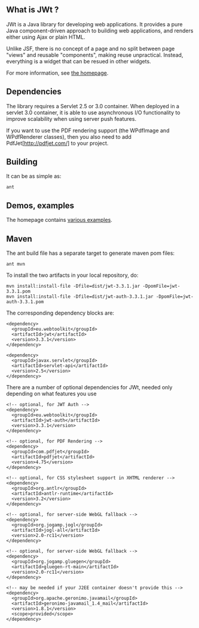 What is JWt ?
------------

JWt is a Java library for developing web applications. It provides a pure
Java component-driven approach to building web applications,
and renders either using Ajax or plain HTML.

Unlike JSF, there is no concept of a page and no split between page
"views" and reusable "components", making reuse unpractical. Instead,
everything is a widget that can be resued in other widgets.

For more information, see [the homepage](http://www.webtoolkit.eu/jwt
"JWt homepage").

Dependencies
------------

The library requires a Servlet 2.5 or 3.0 container. When deployed in a
servlet 3.0 container, it is able to use asynchronous I/O functionality
to improve scalability when using server push features.

If you want to use the PDF rendering support (the WPdfImage and
WPdfRenderer classes), then you also need to add
PdfJet[http://pdfjet.com/] to your project.

Building
--------

It can be as simple as:

    ant

Demos, examples
---------------

The homepage contains [various examples](http://www.webtoolkit.eu/jwt/examples).

Maven
-----

The ant build file has a separate target to generate maven pom files:

    ant mvn

To install the two artifacts in your local repository, do:

    mvn install:install-file -Dfile=dist/jwt-3.3.1.jar -DpomFile=jwt-3.3.1.pom
    mvn install:install-file -Dfile=dist/jwt-auth-3.3.1.jar -DpomFile=jwt-auth-3.3.1.pom

The corresponding dependency blocks are:

    <dependency>
      <groupId>eu.webtoolkit</groupId>
      <artifactId>jwt</artifactId>
      <version>3.3.1</version>
    </dependency>

    <dependency>
      <groupId>javax.servlet</groupId>
      <artifactId>servlet-api</artifactId>
      <version>2.5</version>
    </dependency>

There are a number of optional dependencies for JWt, needed only depending on what
features you use

    <!-- optional, for JWT Auth -->
    <dependency>
      <groupId>eu.webtoolkit</groupId>
      <artifactId>jwt-auth</artifactId>
      <version>3.3.1</version>
    </dependency>

    <!-- optional, for PDF Rendering -->
    <dependency>
      <groupId>com.pdfjet</groupId>
      <artifactId>pdfjet</artifactId>
      <version>4.75</version>
    </dependency>

    <!-- optional, for CSS stylesheet support in XHTML renderer -->
    <dependency>
      <groupId>org.antlr</groupId>
      <artifactId>antlr-runtime</artifactId>
      <version>3.2</version>
    </dependency>

    <!-- optional, for server-side WebGL fallback -->
    <dependency>
      <groupId>org.jogamp.jogl</groupId>
      <artifactId>jogl-all</artifactId>
      <version>2.0-rc11</version>
    </dependency>

    <!-- optional, for server-side WebGL fallback -->
    <dependency>
      <groupId>org.jogamp.gluegen</groupId>
      <artifactId>gluegen-rt-main</artifactId>
      <version>2.0-rc11</version>
    </dependency>

    <!-- may be needed if your J2EE container doesn't provide this -->
    <dependency>
      <groupId>org.apache.geronimo.javamail</groupId>
      <artifactId>geronimo-javamail_1.4_mail</artifactId>
      <version>1.8.1</version>
      <scope>provided</scope>
    </dependency>
